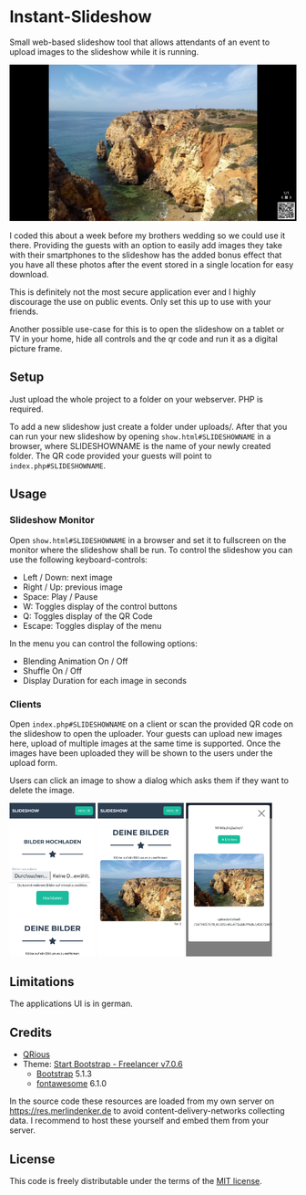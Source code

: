 # Instant-Slideshow
Small web-based slideshow tool that allows attendants of an event to upload images to the slideshow while it is running.

![Slideshow showing an image of a cliff near Faro in Portugal](readme-images/show.png "Slideshow showing an image of a cliff near Faro in Portugal")

I coded this about a week before my brothers wedding so we could use it there. Providing the guests with an option to easily add images they take with their smartphones to the slideshow has the added bonus effect that you have all these photos after the event stored in a single location for easy download.

This is definitely not the most secure application ever and I highly discourage the use on public events. Only set this up to use with your friends.

Another possible use-case for this is to open the slideshow on a tablet or TV in your home, hide all controls and the qr code and run it as a digital picture frame.

## Setup
Just upload the whole project to a folder on your webserver. PHP is required.

To add a new slideshow just create a folder under uploads/. After that you can run your new slideshow by opening `show.html#SLIDESHOWNAME` in a browser, where SLIDESHOWNAME is the name of your newly created folder. The QR code provided your guests will point to `index.php#SLIDESHOWNAME`.

## Usage
### Slideshow Monitor
Open `show.html#SLIDESHOWNAME` in a browser and set it to fullscreen on the monitor where the slideshow shall be run. To control the slideshow you can use the following keyboard-controls:
- Left / Down: next image
- Right / Up: previous image
- Space: Play / Pause
- W: Toggles display of the control buttons
- Q: Toggles display of the QR Code
- Escape: Toggles display of the menu

In the menu you can control the following options:
- Blending Animation On / Off
- Shuffle On / Off
- Display Duration for each image in seconds

### Clients
Open `index.php#SLIDESHOWNAME` on a client or scan the provided QR code on the slideshow to open the uploader. Your guests can upload new images here, upload of multiple images at the same time is supported. Once the images have been uploaded they will be shown to the users under the upload form.

Users can click an image to show a dialog which asks them if they want to delete the image.

<img src="https://raw.githubusercontent.com/ZaubererMD/Instant-Slideshow/main/readme-images/upload.png" width="30%" /> <img src="https://raw.githubusercontent.com/ZaubererMD/Instant-Slideshow/main/readme-images/user_images.png" width="30%" /> <img src="https://raw.githubusercontent.com/ZaubererMD/Instant-Slideshow/main/readme-images/deletion.png" width="30%" />

## Limitations
The applications UI is in german.

## Credits
- [QRious](https://github.com/neocotic/qrious)
- Theme: [Start Bootstrap - Freelancer v7.0.6](https://startbootstrap.com/theme/freelancer)
  - [Bootstrap](https://getbootstrap.com/docs/4.3/getting-started/introduction/) 5.1.3
  - [fontawesome](https://fontawesome.com/) 6.1.0

In the source code these resources are loaded from my own server on https://res.merlindenker.de to avoid content-delivery-networks collecting data. I recommend to host these yourself and embed them from your server.

## License
This code is freely distributable under the terms of the [MIT license](LICENSE).

